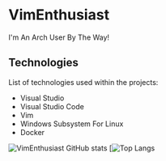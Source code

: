 # VimEnthusiast

I'm An Arch User By The Way!

## Technologies

List of technologies used within the projects:
* Visual Studio
* Visual Studio Code
* Vim
* Windows Subsystem For Linux
* Docker

![VimEnthusiast GitHub stats](https://github-readme-stats.vercel.app/api?username=vimenthusiast&show_icons=true&theme=dark)
[![Top Langs](https://github-readme-stats.vercel.app/api/top-langs/?username=vimenthusiast)
<!---
CD-ELECTRONICS/CD-ELECTRONICS is a ✨ special ✨ repository because its `README.md` (this file) appears on your GitHub profile.
You can click the Preview link to take a look at your changes.
--->
